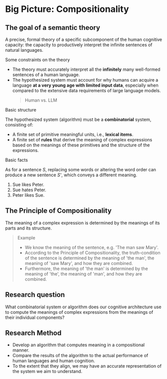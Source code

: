 # Big Picture: Compositionality 

## The goal of a semantic theory

A precise, formal theory of a specific subcomponent of the human cognitive capacity: the capacity to productively interpret the infinite sentences of natural languages. 

Some constraints on the theory 

- The theory must accurately interpret all the **infinitely** many well-formed sentences of a human language.
- The hypothesized system must account for why humans can acquire a language **at a very young age with limited input data**, especially when compared to the extensive data requirements of large language models.
  > Human vs. LLM 

Basic structure

The hypothesized system (algorithm) must be a **combinatorial** system, consisting of:
- A finite set of primitive meaningful units, i.e., **lexical items**.
- A finite set of **rules** that derive the meaning of complex expressions based on the meanings of these primitives and the structure of the expressions.

Basic facts

As for a sentence *S*, replacing some words or altering the word order can produce a new sentence *S'*, which conveys a different meaning.
1. Sue likes Peter.
2. Sue hates Peter.
3. Peter likes Sue.

##  The Principle of Compositionality 
The meaning of a complex expression is determined by the meanings of its parts and its structure. 

> Example <br>
> - We know the meaning of the sentence, e.g. 'The man saw Mary'. <br>
> - According to the Principle of Compositionality, the truth-condition of the sentence is determined by the meaning of 'the man', the meaning of 'saw Mary', and how they are combined. <br>
> - Furthermore, the meaning of 'the man' is determined by the meaning of 'the', the meaning of 'man', and how they are combined. 

## Research question
What combinatorial system or algorithm does our cognitive architecture use to compute the meanings of complex expressions from the meanings of their individual components? 

## Research Method

- Develop an algorithm that computes meaning in a compositional manner.
- Compare the results of the algorithm to the actual performance of human languages and human cognition.
- To the extent that they align, we may have an accurate representation of the system we aim to understand. 


